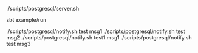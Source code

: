 ./scripts/postgresql/server.sh

sbt example/run

./scripts/postgresql/notify.sh test msg1
./scripts/postgresql/notify.sh test msg2
./scripts/postgresql/notify.sh test1 msg1
./scripts/postgresql/notify.sh test msg3
